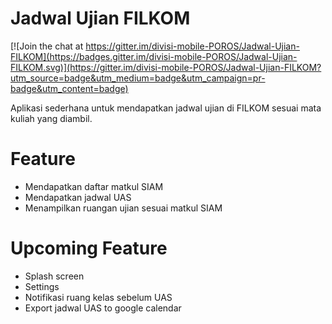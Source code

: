 # Jadwal Ujian FILKOM

[![Join the chat at https://gitter.im/divisi-mobile-POROS/Jadwal-Ujian-FILKOM](https://badges.gitter.im/divisi-mobile-POROS/Jadwal-Ujian-FILKOM.svg)](https://gitter.im/divisi-mobile-POROS/Jadwal-Ujian-FILKOM?utm_source=badge&utm_medium=badge&utm_campaign=pr-badge&utm_content=badge)

Aplikasi sederhana untuk mendapatkan jadwal ujian di FILKOM sesuai mata kuliah yang diambil.

# Feature
- Mendapatkan daftar matkul SIAM
- Mendapatkan jadwal UAS
- Menampilkan ruangan ujian sesuai matkul SIAM

# Upcoming  Feature
- Splash screen
- Settings 
- Notifikasi ruang kelas sebelum UAS
- Export jadwal UAS to google calendar

